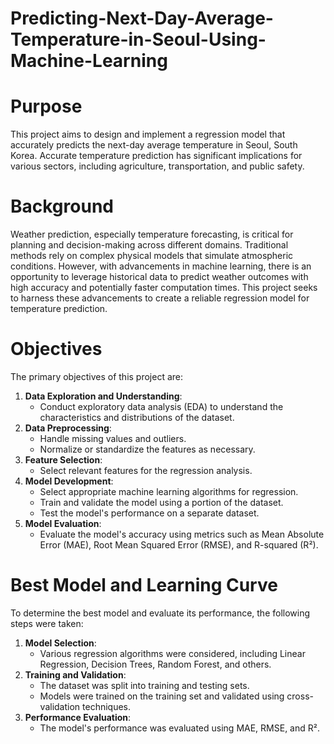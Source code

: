 # Predicting-Next-Day-Average-Temperature-in-Seoul-Using-Machine-Learning

# Purpose

This project aims to design and implement a regression model that accurately predicts the next-day average temperature in Seoul, South Korea. Accurate temperature prediction has significant implications for various sectors, including agriculture, transportation, and public safety.

# Background

Weather prediction, especially temperature forecasting, is critical for planning and decision-making across different domains. Traditional methods rely on complex physical models that simulate atmospheric conditions. However, with advancements in machine learning, there is an opportunity to leverage historical data to predict weather outcomes with high accuracy and potentially faster computation times. This project seeks to harness these advancements to create a reliable regression model for temperature prediction.

# Objectives

The primary objectives of this project are:

1. **Data Exploration and Understanding**:
    - Conduct exploratory data analysis (EDA) to understand the characteristics and distributions of the dataset.
2. **Data Preprocessing**:
    - Handle missing values and outliers.
    - Normalize or standardize the features as necessary.
3. **Feature Selection**:
    - Select relevant features for the regression analysis.
4. **Model Development**:
    - Select appropriate machine learning algorithms for regression.
    - Train and validate the model using a portion of the dataset.
    - Test the model's performance on a separate dataset.
5. **Model Evaluation**:
    - Evaluate the model's accuracy using metrics such as Mean Absolute Error (MAE), Root Mean Squared Error (RMSE), and R-squared (R²).

# Best Model and Learning Curve

To determine the best model and evaluate its performance, the following steps were taken:

1. **Model Selection**:
    - Various regression algorithms were considered, including Linear Regression, Decision Trees, Random Forest, and others.
2. **Training and Validation**:
    - The dataset was split into training and testing sets.
    - Models were trained on the training set and validated using cross-validation techniques.
3. **Performance Evaluation**:
    - The model's performance was evaluated using MAE, RMSE, and R².
